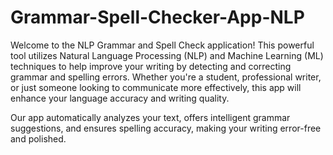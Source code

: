 # Grammar-Spell-Checker-App-NLP
Welcome to the NLP Grammar and Spell Check application! This powerful tool utilizes Natural Language Processing (NLP) and Machine Learning (ML) techniques to help improve your writing by detecting and correcting grammar and spelling errors. Whether you're a student, professional writer, or just someone looking to communicate more effectively, this app will enhance your language accuracy and writing quality.

Our app automatically analyzes your text, offers intelligent grammar suggestions, and ensures spelling accuracy, making your writing error-free and polished.
